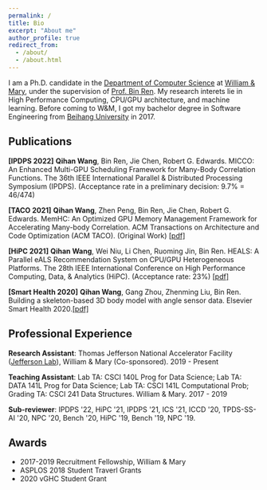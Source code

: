 ```yaml
---
permalink: /
title: Bio
excerpt: "About me"
author_profile: true
redirect_from: 
  - /about/
  - /about.html
---
```


I am a Ph.D. candidate in the [Department of Computer Science](https://www.wm.edu/as/computerscience/index.php) at [William & Mary](https://www.wm.edu/), under the supervision of [Prof. Bin Ren](http://www.cs.wm.edu/~bren/). My research interets lie in High Performance Computing, CPU/GPU architecture, and machine learning. Before coming to W&M, I got my bachelor degree in Software Engineering from [Beihang University](https://ev.buaa.edu.cn/) in 2017.

Publications
------

**[IPDPS 2022]** **Qihan Wang**, Bin Ren, Jie Chen, Robert G. Edwards. MICCO: An Enhanced Multi-GPU Scheduling Framework for Many-Body Correlation Functions. The 36th IEEE International Parallel & Distributed Processing Symposium (IPDPS). (Acceptance rate in a preliminary decision: 9.7% = 46/474)

**[TACO 2021]** **Qihan Wang**, Zhen Peng, Bin Ren, Jie Chen, Robert G. Edwards. MemHC: An Optimized GPU Memory Management Framework for Accelerating Many-body Correlation. ACM Transactions on Architecture and Code Optimization (ACM TACO). (Original Work) [[pdf]](https://dl.acm.org/doi/10.1145/3506705)

**[HiPC 2021]** **Qihan Wang**, Wei Niu, Li Chen, Ruoming Jin, Bin Ren. HEALS: A Parallel eALS Recommendation System on CPU/GPU Heterogeneous Platforms. The 28th IEEE International Conference on High Performance Computing, Data, & Analytics (HiPC). (Acceptance rate: 23%) [[pdf]](https://ieeexplore.ieee.org/document/9680454)

**[Smart Health 2020]** **Qihan Wang**, Gang Zhou, Zhenming Liu, Bin Ren. Building a skeleton-based 3D body model with angle sensor data. Elsevier Smart Health 2020.[[pdf]](https://www.sciencedirect.com/science/article/abs/pii/S2352648320300337)

Professional Experience
------
**Research Assistant**: Thomas Jefferson National Accelerator Facility ([Jefferson Lab](https://www.jlab.org/)), William & Mary (Co-sponsored). 2019 - Present

**Teaching Assistant**: Lab TA: CSCI 140L Prog for Data Science; Lab TA: DATA 141L Prog for Data Science; Lab TA: CSCI 141L Computational Prob; Grading TA: CSCI 241 Data Structures. William & Mary. 2017 - 2019

**Sub-reviewer**: IPDPS '22, HiPC '21, IPDPS '21, ICS '21, ICCD '20, TPDS-SS-AI '20, NPC '20, Bench '20, HiPC '19, Bench '19, NPC '19.

Awards
------
- 2017-2019 Recruitment Fellowship, William & Mary 
- ASPLOS 2018 Student Traverl Grants
- 2020 vGHC Student Grant
